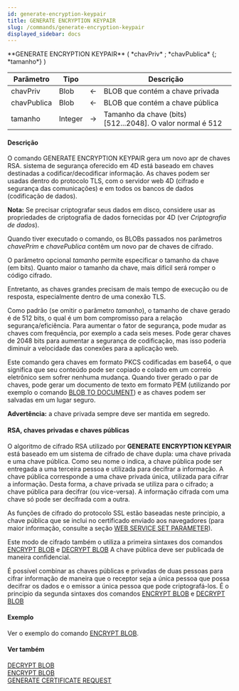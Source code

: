 ```yaml
---
id: generate-encryption-keypair
title: GENERATE ENCRYPTION KEYPAIR
slug: /commands/generate-encryption-keypair
displayed_sidebar: docs
---
```


<!--REF #_command_.GENERATE ENCRYPTION KEYPAIR.Syntax-->**GENERATE ENCRYPTION KEYPAIR** ( *chavPriv* ; *chavPublica* {; *tamanho*} )<!-- END REF-->
<!--REF #_command_.GENERATE ENCRYPTION KEYPAIR.Params-->
| Parâmetro | Tipo |  | Descrição |
| --- | --- | --- | --- |
| chavPriv | Blob | &#8592; | BLOB que contém a chave privada |
| chavPublica | Blob | &#8592; | BLOB que contém a chave pública |
| tamanho | Integer | &#8594;  | Tamanho da chave (bits) [512...2048]. O valor normal é  512 |

<!-- END REF-->

#### Descrição 

<!--REF #_command_.GENERATE ENCRYPTION KEYPAIR.Summary-->O comando GENERATE ENCRYPTION KEYPAIR gera um novo apr de chaves RSA.<!-- END REF--> sistema de segurança oferecido em 4D está baseado em chaves destinadas a codificar/decodificar informação. As chaves podem ser usadas dentro do protocolo TLS, com o servidor web 4D (cifrado e segurança das comunicações) e em todos os bancos de dados (codificação de dados).

**Nota:** Se precisar criptografar seus dados em disco, considere usar as propriedades de criptografia de dados fornecidas por 4D (ver *Criptografia de dados*). 

Quando tiver executado o comando, os BLOBs passados nos parâmetros *chavePrim* e *chavePublica* contêm um novo par de chaves de cifrado.

O parâmetro opcional *tamanho* permite especificar o tamanho da chave (em bits). Quanto maior o tamanho da chave, mais difícil será romper o código cifrado.

Entretanto, as chaves grandes precisam de mais tempo de execução ou de resposta, especialmente dentro de uma conexão TLS.

Como padrão (se omitir o parâmetro *tamanho*), o tamanho de chave gerado é de 512 bits, o qual é um bom compromisso para a relação segurança/eficiência. Para aumentar o fator de segurança, pode mudar as chaves com frequência, por exemplo a cada seis meses. Pode gerar chaves de 2048 bits para aumentar a segurança de codificação, mas isso poderia diminuir a velocidade das conexões para a aplicação web.

Este comando gera chaves em formato PKCS codificadas em base64, o que significa que seu conteúdo pode ser copiado e colado em um correio eletrônico sem sofrer nenhuma mudança. Quando tiver gerado o par de chaves, pode gerar um documento de texto em formato PEM (utilizando por exemplo o comando [BLOB TO DOCUMENT](blob-to-document.md)) e as chaves podem ser salvadas em um lugar seguro.

**Advertência:** a chave privada sempre deve ser mantida em segredo.

#### RSA, chaves privadas e chaves públicas 

O algoritmo de cifrado RSA utilizado por **GENERATE ENCRYPTION KEYPAIR** está baseado em um sistema de cifrado de chave dupla: uma chave privada e uma chave pública. Como seu nome o indica, a chave pública pode ser entregada a uma terceira pessoa e utilizada para decifrar a informação. A chave pública corresponde a uma chave privada única, utilizada para cifrar a informação. Desta forma, a chave privada se utiliza para o cifrado; a chave pública para decifrar (ou vice-versa). A informação cifrada com uma chave só pode ser decifrada com a outra.

As funções de cifrado do protocolo SSL estão baseadas neste principio, a chave pública que se inclui no certificado enviado aos navegadores (para maior informação, consulte a seção [WEB SERVICE SET PARAMETER](web-service-set-parameter.md)). 

Este modo de cifrado também o utiliza a primeira sintaxes dos comandos [ENCRYPT BLOB](encrypt-blob.md) e [DECRYPT BLOB](decrypt-blob.md) A chave pública deve ser publicada de maneira confidencial. 

É possível combinar as chaves públicas e privadas de duas pessoas para cifrar informação de maneira que o receptor seja a única pessoa que possa decifrar os dados e o emissor a única pessoa que pode criptografá-los. É o principio da segunda sintaxes dos comandos [ENCRYPT BLOB](encrypt-blob.md) e [DECRYPT BLOB](decrypt-blob.md)

#### Exemplo 

Ver o exemplo do comando [ENCRYPT BLOB](encrypt-blob.md).

#### Ver também 

[DECRYPT BLOB](decrypt-blob.md)  
[ENCRYPT BLOB](encrypt-blob.md)  
[GENERATE CERTIFICATE REQUEST](generate-certificate-request.md)  